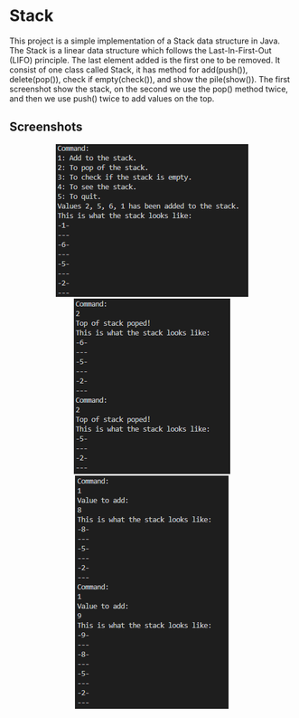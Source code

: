 # Stack

This project is a simple implementation of a Stack data structure in Java. The Stack is a linear data structure which follows the Last-In-First-Out (LIFO) principle. The last element added is the first one to be removed. 
It consist of one class called Stack, it has method for add(push()), delete(pop()), check if empty(check()), and show the pile(show()). 
The first screenshot show the stack, on the second we use the pop() method twice, and then we use push() twice to add values on the top.


## Screenshots

<p align="center">
  <img src="screenshots/stack1.png" />
  <img src="screenshots/stack2.png"  /> 
  <img src="screenshots/stack3.png"  /> 
</p>

